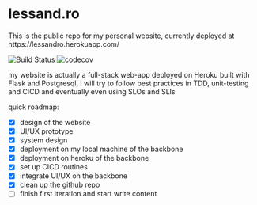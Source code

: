 # lessand.ro
<p>This is the public repo for my personal website, currently deployed at https://lessandro.herokuapp.com/</p>

[![Build Status](https://travis-ci.com/SolbiatiAlessandro/lessand.ro.svg?branch=master)](https://travis-ci.com/SolbiatiAlessandro/lessand.ro)
[![codecov](https://codecov.io/gh/SolbiatiAlessandro/lessand.ro/branch/master/graph/badge.svg)](https://codecov.io/gh/SolbiatiAlessandro/lessand.ro)

my website is actually a full-stack web-app deployed on Heroku built with Flask and Postgresql, I will try to follow best practices in TDD, unit-testing and CICD and eventually even using SLOs and SLIs

quick roadmap:

- [X] design of the website
- [X] UI/UX prototype
- [X] system design
- [X] deployment on my local machine of the backbone
- [X] deployment on heroku of the backbone
- [X] set up CICD routines
- [X] integrate UI/UX on the backbone
- [X] clean up the github repo
- [ ] finish first iteration and start write content
